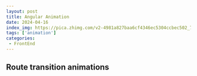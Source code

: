 ```yaml
---
layout: post
title: Angular Animation 
date: 2024-04-16
index_img: https://pica.zhimg.com/v2-4981a827baa6cf4346ec5304ccbec502_720w.jpg?source=172ae18b
tags: ['animation']
categories:
 - FrontEnd
---
```


## Route transition animations
